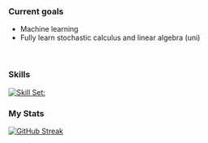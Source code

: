 

<div id="top" align = "center">
</div>

<div id="badges" align = "center">
  </a>
  </a>
  </br>
  <img src="https://komarev.com/ghpvc/?username=Swiftal13&style=plastic&color=blueviolet" alt=""/>

</div>


</br>
</br>
</br>
</br>




### Current goals
- Machine learning
- Fully learn stochastic calculus and linear algebra (uni)


</br>


### Skills
[![Skill Set:](https://skillicons.dev/icons?i=py,lua,vscode)](https://skillicons.dev)


### My Stats
[![GitHub Streak](http://github-readme-streak-stats.herokuapp.com?user=Swiftal13&theme=highcontrast&border_radius=4.2&date_format=j%2Fn%5B%2FY%5D&background=000000)](https://git.io/streak-stats)






